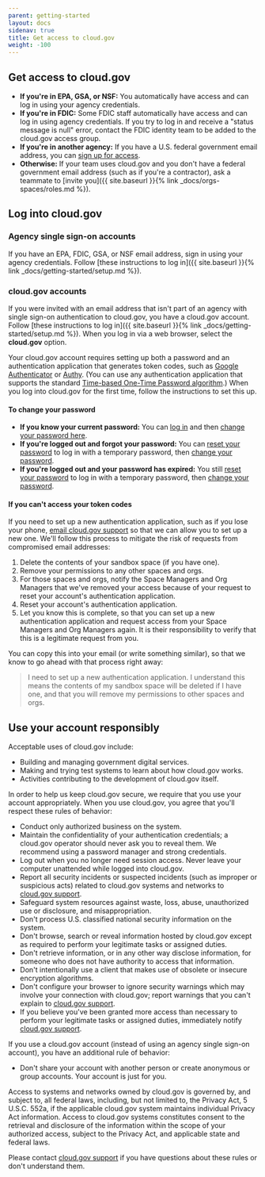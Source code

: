 ```yaml
---
parent: getting-started
layout: docs
sidenav: true
title: Get access to cloud.gov
weight: -100
---
```


## Get access to cloud.gov

* **If you're in EPA, GSA, or NSF:** You automatically have access and can log in using your agency credentials.
* **If you're in FDIC:** Some FDIC staff automatically have access and can log in using agency credentials. If you try to log in and receive a "status message is null" error, contact the FDIC identity team to be added to the cloud.gov access group.
* **If you're in another agency:** If you have a U.S. federal government email address, you can [sign up for access](https://account.fr.cloud.gov/signup).
* **Otherwise:** If your team uses cloud.gov and you don't have a federal government email address (such as if you're a contractor), ask a teammate to [invite you]({{ site.baseurl }}{% link _docs/orgs-spaces/roles.md %}).

## Log into cloud.gov

### Agency single sign-on accounts

If you have an EPA, FDIC, GSA, or NSF email address, sign in using your agency credentials. Follow [these instructions to log in]({{ site.baseurl }}{% link _docs/getting-started/setup.md %}).

### cloud.gov accounts

If you were invited with an email address that isn't part of an agency with single sign-on authentication to cloud.gov, you have a cloud.gov account. Follow [these instructions to log in]({{ site.baseurl }}{% link _docs/getting-started/setup.md %}). When you log in via a web browser, select the **cloud.gov** option.

<!--<img src="/img/cloud-gov-idp-button-cropped.png" alt="cloud.gov provider button to login page is highlighted in blue" width="373" height="187" />-->

Your cloud.gov account requires setting up both a password and an authentication application that generates token codes, such as [Google Authenticator](https://support.google.com/accounts/answer/1066447?hl=en) or [Authy](https://www.authy.com/app/mobile). (You can use any authentication application that supports the standard [Time-based One-Time Password algorithm](https://en.wikipedia.org/wiki/Time-based_One-time_Password_Algorithm).) When you log into cloud.gov for the first time, follow the instructions to set this up.

#### To change your password

* **If you know your current password:** You can [log in](https://login.fr.cloud.gov/login) and then [change your password here](https://account.fr.cloud.gov/change-password).
* **If you're logged out and forgot your password:** You can [reset your password](https://account.fr.cloud.gov/forgot-password) to log in with a temporary password, then [change your password](https://account.fr.cloud.gov/change-password).
* **If you're logged out and your password has expired:** You still [reset your password](https://account.fr.cloud.gov/forgot-password) to log in with a temporary password, then [change your password](https://account.fr.cloud.gov/change-password).

#### If you can't access your token codes

If you need to set up a new authentication application, such as if you lose your phone, [email cloud.gov support](mailto:cloud-gov-support@gsa.gov?subject=MFA%20reset&body=I%20need%20to%20set%20up%20a%20new%20authentication%20application.%20I%20understand%20this%20means%20the%20contents%20of%20my%20sandbox%20space%20will%20be%20deleted%20if%20I%20have%20one,%20and%20that%20you%20will%20remove%20my%20permissions%20to%20other%20spaces%20and%20orgs.) so that we can allow you to set up a new one. We'll follow this process to mitigate the risk of requests from compromised email addresses:

1. Delete the contents of your sandbox space (if you have one).
2. Remove your permissions to any other spaces and orgs.
3. For those spaces and orgs, notify the Space Managers and Org Managers that we've removed your access because of your request to reset your account's authentication application.
4. Reset your account's authentication application.
5. Let you know this is complete, so that you can set up a new authentication application and request access from your Space Managers and Org Managers again. It is their responsibility to verify that this is a legitimate request from you.

You can copy this into your email (or write something similar), so that we know to go ahead with that process right away: 

> I need to set up a new authentication application. I understand this means the contents of my sandbox space will be deleted if I have one, and that you will remove my permissions to other spaces and orgs.

## Use your account responsibly

Acceptable uses of cloud.gov include:

* Building and managing government digital services.
* Making and trying test systems to learn about how cloud.gov works.
* Activities contributing to the development of cloud.gov itself.

In order to help us keep cloud.gov secure, we require that you use your account appropriately. When you use cloud.gov, you agree that you'll respect these rules of behavior:

- Conduct only authorized business on the system.
- Maintain the confidentiality of your authentication credentials; a cloud.gov operator should never ask you to reveal them. We recommend using a password manager and strong credentials.
- Log out when you no longer need session access. Never leave your computer unattended while logged into cloud.gov.
- Report all security incidents or suspected incidents (such as improper or suspicious acts) related to cloud.gov systems and networks to [cloud.gov support](/help/).
- Safeguard system resources against waste, loss, abuse, unauthorized use or disclosure, and misappropriation.
- Don't process U.S. classified national security information on the system.
- Don't browse, search or reveal information hosted by cloud.gov except as required to perform your legitimate tasks or assigned duties.
- Don't retrieve information, or in any other way disclose information, for someone who does not have authority to access that information.
- Don't intentionally use a client that makes use of obsolete or insecure encryption algorithms.
- Don't configure your browser to ignore security warnings which may involve your connection with cloud.gov; report warnings that you can't explain to [cloud.gov support](/help/).
- If you believe you've been granted more access than necessary to perform your legitimate tasks or assigned duties, immediately notify [cloud.gov support](/help/).

If you use a cloud.gov account (instead of using an agency single sign-on account), you have an additional rule of behavior:

- Don't share your account with another person or create anonymous or group accounts. Your account is just for you.

Access to systems and networks owned by cloud.gov is governed by, and subject to, all federal laws, including, but not limited to, the Privacy Act, 5 U.S.C. 552a, if the applicable cloud.gov system maintains individual Privacy Act information. Access to cloud.gov systems constitutes consent to the retrieval and disclosure of the information within the scope of your authorized access, subject to the Privacy Act, and applicable state and federal laws.

Please contact [cloud.gov support](/help/) if you have questions about these rules or don't understand them.
